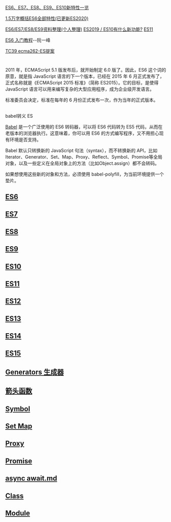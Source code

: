 [ES6、ES7、ES8、ES9、ES10新特性一览](https://juejin.cn/post/6844903811622912014)

[1.5万字概括ES6全部特性(已更新ES2020)](https://juejin.cn/post/6844903959283367950)

[ES6/ES7/ES8/ES9资料整理(个人整理)](https://juejin.im/post/6844903728944775181)
[ES2019 / ES10有什么新功能?](https://juejin.im/post/6844903872469680141)
[ES11](https://juejin.im/post/6883306672064987149)

[ES6 入门教程](https://es6.ruanyifeng.com/)--阮一峰


[TC39 ecma262-ES提案](https://github.com/tc39/proposals/blob/HEAD/finished-proposals.md)
#

2011 年，ECMAScript 5.1 版发布后，就开始制定 6.0 版了。因此，ES6 这个词的原意，就是指 JavaScript 语言的下一个版本，已经在 2015 年 6 月正式发布了，正式名称就是《ECMAScript 2015 标准》（简称 ES2015）。它的目标，是使得 JavaScript 语言可以用来编写复杂的大型应用程序，成为企业级开发语言。

标准委员会决定，标准在每年的 6 月份正式发布一次，作为当年的正式版本。
## 
babel转义 ES

[Babel](https://www.babeljs.cn/repl/) 是一个广泛使用的 ES6 转码器，可以将 ES6 代码转为 ES5 代码，从而在老版本的浏览器执行。这意味着，你可以用 ES6 的方式编写程序，又不用担心现有环境是否支持。

Babel 默认只转换新的 JavaScript 句法（syntax），而不转换新的 API，比如Iterator、Generator、Set、Map、Proxy、Reflect、Symbol、Promise等全局对象，以及一些定义在全局对象上的方法（比如Object.assign）都不会转码。

如果想使用这些新的对象和方法，必须使用 babel-polyfill，为当前环境提供一个垫片。

## [ES6](/details\ES\ES6.md)
## [ES7](/details\ES\ES7.md)
## [ES8](/details\ES\ES8.md)
## [ES9](/details\ES\ES9.md)
## [ES10](/details\ES\ES10.md)
## [ES11](/details\ES\ES11.md)
## [ES12](/details\ES\ES12.md)
## [ES13](/details\ES\ES13.md)
## [ES14](/details\ES\ES14.md)

## [ES15](/details\ES\ES15.md)



## [Generators 生成器](/details/JS/Generator.md)

## [箭头函数](/details/JS/其他/this.md)



## [Symbol](/details/JS数据类型/Symbol.md)

## [Set Map](/details/JS/Set、Map.md)

## [Proxy](/details/JS/Proxy.md)

## [Promise](/details/JS/Promise.md)

## [async await.md](/details/JS/async_await.md)

## [Class](/details/JS/Class.md)

## [Module](/details/JS/Module.md)


